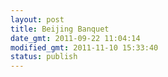 ```yaml
---
layout: post
title: Beijing Banquet
date_gmt: 2011-09-22 11:04:14
modified_gmt: 2011-11-10 15:33:40
status: publish
---
```


